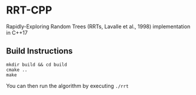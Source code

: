 # RRT-CPP
Rapidly-Exploring Random Trees (RRTs, Lavalle et al., 1998) implementation in C++17

## Build Instructions

```
mkdir build && cd build
cmake ..
make
```

You can then run the algorithm by executing `./rrt`

